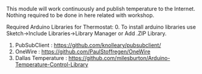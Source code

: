 This module will work continuously and publish temperature to the Internet.
Nothing required to be done in here related with workshop.

Required Arduino Libraries for Thermostat:
0. To install arduino libraries use Sketch->Include Libraries->Library Manager or Add .ZIP Library.
1. PubSubClient		: https://github.com/knolleary/pubsubclient/
2. OneWire		: https://github.com/PaulStoffregen/OneWire
3. Dallas Temperature	: https://github.com/milesburton/Arduino-Temperature-Control-Library
